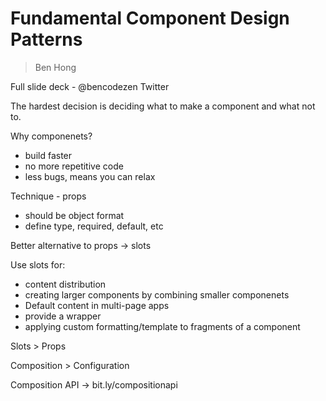 # Fundamental Component Design Patterns
> Ben Hong


Full slide deck - @bencodezen Twitter

The hardest decision is deciding what to make a component and what not to. 

Why componenets? 
- build faster
- no more repetitive code
- less bugs, means you can relax

Technique - props
- should be object format
- define type, required, default, etc

Better alternative to props -> slots

Use slots for:
- content distribution
- creating larger components by combining smaller componenets
- Default content in multi-page apps
- provide a wrapper
- applying custom formatting/template to fragments of a component

Slots > Props

Composition > Configuration


Composition API -> bit.ly/compositionapi